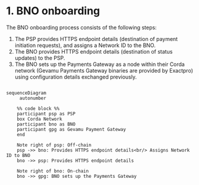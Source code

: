 # 1. BNO onboarding

The BNO onboarding process consists of the following steps:

1. The PSP provides HTTPS endpoint details (destination of payment initiation requests), and assigns a Network ID to the BNO.
2. The BNO provides HTTPS endpoint details (destination of status updates) to the PSP.
3. The BNO sets up the Payments Gateway as a node within their Corda network (Gevamu Payments Gateway binaries are provided by Exactpro) using configuration details exchanged previously.

```mermaid

sequenceDiagram
     autonumber

    %% code block %% 
    participant psp as PSP
    box Corda Network
    participant bno as BNO
    participant gpg as Gevamu Payment Gateway
    end

    Note right of psp: Off-chain
    psp ->> bno: Provides HTTPS endpoint details<br/> Assigns Network ID to BNO
    bno ->> psp: Provides HTTPS endpoint details
    
    Note right of bno: On-chain
    bno ->> gpg: BNO sets up the Payments Gateway
    
    
    
   

```
